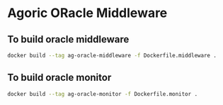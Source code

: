 # Agoric ORacle Middleware

## To build oracle middleware

```bash
docker build --tag ag-oracle-middleware -f Dockerfile.middleware .
```
## To build oracle monitor

```bash
docker build --tag ag-oracle-monitor -f Dockerfile.monitor .
```
